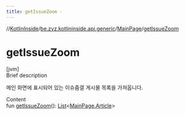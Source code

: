 ```yaml
---
title: getIssueZoom -
---
```

//[KotlinInside](../../index.md)/[be.zvz.kotlininside.api.generic](../index.md)/[MainPage](index.md)/[getIssueZoom](get-issue-zoom.md)



# getIssueZoom  
[jvm]  
Brief description  


메인 화면에 표시되어 있는 이슈줌갤 게시물 목록을 가져옵니다.

  
Content  
fun [getIssueZoom](get-issue-zoom.md)(): [List](https://kotlinlang.org/api/latest/jvm/stdlib/kotlin.collections/-list/index.html)<[MainPage.Article](-article/index.md)>  



